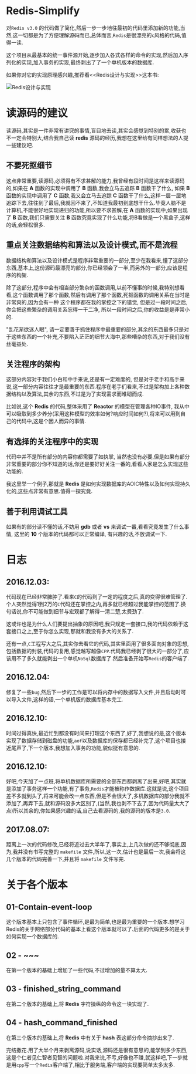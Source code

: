 # Redis-Simplify
对`Redis v3.0` 的代码做了简化,然后一步一步地往最初的代码里添加新的功能,当然,这一切都是为了方便理解源码而已,总体而言,`Redis`是很漂亮的`c`风格的代码,值得一读.



这个项目从最基本的统一事件源开始,逐步加入各式各样的命令的实现,然后加入序列化的实现,加入事务的实现,最终剥出了了一个单机版本的数据库.



如果你对它的实现原理感兴趣,推荐看<<Redis设计与实现>>这本书:

![Redis设计与实现](http://img.blog.csdn.net/20161124161052469)

# 读源码的建议

读源码,其实是一件非常有讲究的事情,盲目地去读,其实会感觉到特别的累,收获也不一定会特别大,结合我自己读 **redis** 源码的经历,我想在这里给有同样想法的人提一些建议吧.

## 不要死抠细节

这点非常重要,读源码,必须得有不求甚解的能力,我曾经有段时间是这样来读源码的,如果在 **A** 函数的实现中调用了 **B** 函数,我会立马去追踪 **B** 函数干了什么, 如果 **B** 函数的实现中调用了 **C** 函数,我又会立马去追踪 **C** 函数干了什么,这样一层一层地追踪下去,往往到了最后,我就回不来了,不知道我最初到底想干什么.毕竟人脑不是计算机,不能很好地实现递归的功能,所以要不求甚解,在 **A** 函数的实现中,如果出现了 **B** 函数,我们只需要关注 **B** 函数究竟实现了什么功能,将B看做是一个黑盒子,这样的话,会轻松很多.

## 重点关注数据结构和算法以及设计模式,而不是流程

数据结构和算法以及设计模式是程序非常重要的一部分,至少在我看来,懂了这部分东西,基本上,这份源码最漂亮的部分,你已经领会了一半,而另外的一部分,应该是程序的构架.

除了这部分,程序中会有相当部分繁杂的函数调用,以前不懂事的时候,我特别想看看,这个函数调用了那个函数,然后有调用了那个函数,死抠函数的调用关系在当时是非常爽的,因为会有一种 这个程序都在我的掌控之下的错觉, 但是过一段时间之后,你会把这些繁杂的调用关系忘得一干二净, 所以一段时间之后,你的收益是是非常小的. 

"乱花渐欲迷人眼", 请一定要善于抓住程序中最重要的部分,其余的东西最多只是对于这些东西的一个补充,不要陷入茫茫的细节大海中,那些嘈杂的东西,对于我们没有丝毫益处.

## 关注程序的架构

这部分内容对于我们小白和中手来说,还是有一定难度的, 但是对于老手和高手来说,这一部分内容往往才是最重要的东西.程序在老手们看来,不过是架构加上各种数据结构以及算法,其余的东西,不过是为了实现需求而堆砌而成.

比如说,这个 **Redis** 的代码,整体采用了 **Reactor** 的模型在管理各种IO事件, 我从中可以吸取到多少养分(采用这种模型的效率如何?响应时间如何?),将来可以用到自己的代码中,这是个因人而异的事情.

## 有选择的关注程序中的实现

代码中并不是所有部分的内容你都需要了如执掌, 当然也没有必要,但是如果有部分非常重要的部分你不知道的话,你还是要好好关注一番的,看看人家是怎么实现这些功能的.

我这里举一个例子,那就是 **Redis** 是如何实现数据库的AOIC特性以及如何实现持久化的,这些点非常有意思.值得一探究竟.

## 善于利用调试工具

如果有的部分读不懂的话,不妨用 **gdb** 或者 **vs** 来调试一番,看看究竟发生了什么事情, 这里的 **10** 个版本的代码都可以正常编译, 有兴趣的话,不放调试一下.

# 日志

## 2016.12.03:

代码现在已经非常臃肿了.看来`C`的代码到了一定的程度之后,真的变得很难管理了.个人突然觉得1到2万的`C`代码还在掌控之内,再多就已经超过我能掌控的范围了.换句话说,你不可能做到细节与宏观都了解得一清二楚,太费劲了.

这或许也是为什么人们要提出抽象的原因吧,我只规定一套接口,我的代码依赖于这套接口之上,至于你怎么实现,那就和我没有多大的关系了.

还有一点,`C`工程写大之后,其实你去看它的代码,其实里面用了很多面向对象的思想,包括数据的封装,代码的复用,感觉越写越像`CPP`.代码我已经剥了很大的一部分了,应该用不了多久就能剥出一个单机`NoSql`数据库了.然后准备开始写`Redis`的客户端了.



## 2016.12.04:


修复了一些`bug`,然后下一步的工作是可以将内存中的数据写入文件,并且启动时可以导入文件,这样的话,一个单机版的数据库基本完工.



## 2016.12.10:

时间过得真快,最近忙到都没有时间来打理这个东西了,好了,我想说的是,这个版本实现了数据存储到磁盘的功能,`aof`以及数据库的保存都已经补完了,这个项目也接近尾声了,下一个版本,我想加入事务的功能,貌似挺有意思的.



## 2016.12.10:

好吧,今天加了一点班,将单机数据库所需要的全部东西都剥离了出来,好吧,其实就是添加了事务这样一个功能,有了事务,`Redis`才能被称作数据库.这就是说,这个项目差不多就到头了,将来可能会改一点东西,但是不会很大了,多机数据库的部分我就不添加了,再弄下去,就和源码没多大区别了,(当然,我也剥不下去了,因为代码量太大了点)所以其余的,你如果感兴趣的话,自己去看源码的,我的源码的版本是`3.0`.


## 2017.08.07:

距离上一次的代码修改,已经将近过去大半年了,事实上,上几次做的还不够彻底,因为,我并没有书写完整的 `makefile` 文件,所以,这一次,估计也是最后一次,我会将这几个版本的代码完善一下,并且将 `makefile` 文件写完.



# 关于各个版本

## 01-Contain-event-loop

这个版本基本上只包含了事件循环,是最为简单,也是最为重要的一个版本.想学习Redis的关于网络部分代码的基本上看这个版本就可以了.后面的代码更多的是关于如何实现一个数据库的.

## 02 - ~~~

在第一个版本的基础上增加了一些代码,不过增加的量不算太大.

## 03 - finished_string_command

在第二个版本的基础上,将 **Redis** 字符操纵的命令这一块实现了.

## 04 - hash_command_finished

在第三个版本的基础上,将 **Redis** 中有关于 **hash** 表这部分命令摘抄出来了.



完结撒花.用了大半个月来剥离源码,说实话,源码还是很有意思的,能学到多少东西,这是个仁者见仁智者见智的问题啦.对我来说,不亏,好像也不赚,就这样吧,下一步就是用`cpp`写一个`Redis`客户端了,相比于服务端,客户端的实现要简单太多太多.